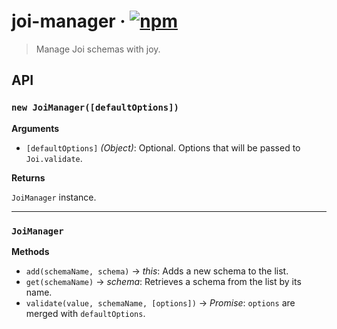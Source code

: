 joi-manager · [![npm](https://img.shields.io/npm/v/joi-manager.svg)]()
===========
> Manage Joi schemas with joy.

## API
### `new JoiManager([defaultOptions])`

__Arguments__
- `[defaultOptions]` _(Object)_: Optional. Options that will be passed to `Joi.validate`.

__Returns__

`JoiManager` instance.

---

### `JoiManager`

__Methods__
- `add(schemaName, schema)` → _this_: Adds a new schema to the list.
- `get(schemaName)` → _schema_: Retrieves a schema from the list by its name.
- `validate(value, schemaName, [options])` → _Promise_: `options` are merged with `defaultOptions`.
